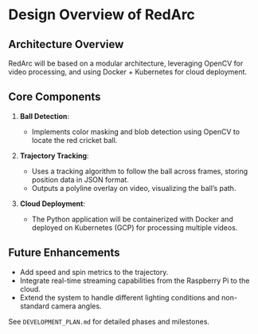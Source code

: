 # Design Overview of RedArc

## Architecture Overview

RedArc will be based on a modular architecture, leveraging OpenCV for video processing, and using Docker + Kubernetes for cloud deployment.

## Core Components

1. **Ball Detection**:
    - Implements color masking and blob detection using OpenCV to locate the red cricket ball.

2. **Trajectory Tracking**:
    - Uses a tracking algorithm to follow the ball across frames, storing position data in JSON format.
    - Outputs a polyline overlay on video, visualizing the ball’s path.

3. **Cloud Deployment**:
    - The Python application will be containerized with Docker and deployed on Kubernetes (GCP) for processing multiple videos.

## Future Enhancements
- Add speed and spin metrics to the trajectory.
- Integrate real-time streaming capabilities from the Raspberry Pi to the cloud.
- Extend the system to handle different lighting conditions and non-standard camera angles.

See `DEVELOPMENT_PLAN.md` for detailed phases and milestones.
